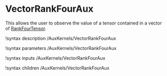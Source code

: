 # VectorRankFourAux
This allows the user to observe the value of a tensor contained in a vector of [RankFourTensor](/RankFourTensor.md).

!syntax description /AuxKernels/VectorRankFourAux

!syntax parameters /AuxKernels/VectorRankFourAux

!syntax inputs /AuxKernels/VectorRankFourAux

!syntax children /AuxKernels/VectorRankFourAux
